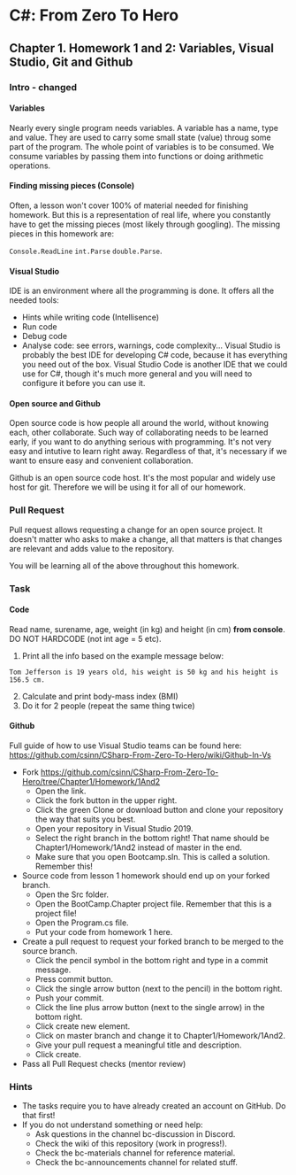# C#: From Zero To Hero

## Chapter 1. Homework 1 and 2: Variables, Visual Studio, Git and Github

### Intro - changed

#### Variables

Nearly every single program needs variables.
A variable has a name, type and value. They are used to carry some small state (value) throug some part of the program.
The whole point of variables is to be consumed.
We consume variables by passing them into functions or doing arithmetic operations.

#### Finding missing pieces (Console)

Often, a lesson won't cover 100% of material needed for finishing homework. But this is a representation of real life, where you constantly have to get the missing pieces (most likely through googling). The missing pieces in this homework are:

``Console.ReadLine``
``int.Parse``
``double.Parse``. 

#### Visual Studio

IDE is an environment where all the programming is done. 
It offers all the needed tools: 
- Hints while writing code (Intellisence)
- Run code
- Debug code
- Analyse code: see errors, warnings, code complexity...
Visual Studio is probably the best IDE for developing C# code, because it has everything you need out of the box.
Visual Studio Code is another IDE that we could use for C#, though it's much more general and you will need to configure it before you can use it.

#### Open source and Github

Open source code is how people all around the world, without knowing each, other collaborate.
Such way of collaborating needs to be learned early, if you want to do anything serious with programming.
It's not very easy and intutive to learn right away.
Regardless of that, it's necessary if we want to ensure easy and convenient collaboration.  

Github is an open source code host. It's the most popular and widely use host for git.
Therefore we will be using it for all of our homework.

### Pull Request

Pull request allows requesting a change for an open source project.
It doesn't matter who asks to make a change, all that matters is that changes are relevant and adds value to the repository.  

You will be learning all of the above throughout this homework.

### Task

#### Code

Read name, surename, age, weight (in kg) and height (in cm) **from console**. DO NOT HARDCODE (not int age = 5 etc).
1) Print all the info based on the example message below:  

```Tom Jefferson is 19 years old, his weight is 50 kg and his height is 156.5 cm.```

2) Calculate and print body-mass index (BMI)  
3) Do it for 2 people (repeat the same thing twice)

#### Github

Full guide of how to use Visual Studio teams can be found here: https://github.com/csinn/CSharp-From-Zero-To-Hero/wiki/Github-In-Vs

* Fork https://github.com/csinn/CSharp-From-Zero-To-Hero/tree/Chapter1/Homework/1And2
  * Open the link.
  * Click the fork button in the upper right.
  * Click the green Clone or download button and clone your repository the way that suits you best.
  * Open your repository in Visual Studio 2019.
  * Select the right branch in the bottom right! That name should be Chapter1/Homework/1And2 instead of master in the end.
  * Make sure that you open Bootcamp.sln. This is called a solution. Remember this!
* Source code from lesson 1 homework should end up on your forked branch.
  * Open the Src folder.
  * Open the BootCamp.Chapter project file. Remember that this is a project file!
  * Open the Program.cs file.
  * Put your code from homework 1 here.
* Create a pull request to request your forked branch to be merged to the source branch.
  * Click the pencil symbol in the bottom right and type in a commit message.
  * Press commit button.
  * Click the single arrow button (next to the pencil) in the bottom right.
  * Push your commit.
  * Click the line plus arrow button (next to the single arrow) in the bottom right.
  * Click create new element.
  * Click on master branch and change it to Chapter1/Homework/1And2.
  * Give your pull request a meaningful title and description.
  * Click create.
* Pass all Pull Request checks (mentor review) 

### Hints

* The tasks require you to have already created an account on GitHub. Do that first!
* If you do not understand something or need help:
  * Ask questions in the channel bc-discussion in Discord.
  * Check the wiki of this repository (work in progress!).
  * Check the bc-materials channel for reference material.
  * Check the bc-announcements channel for related stuff.
